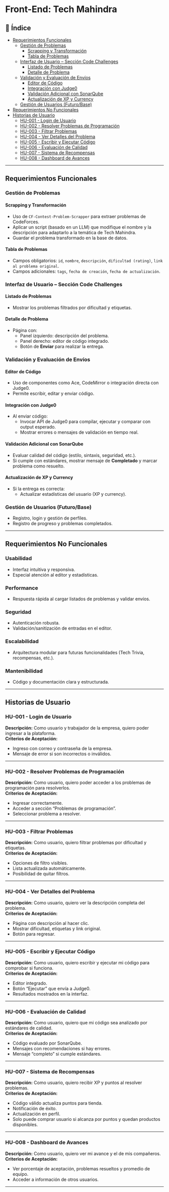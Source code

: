 # Front-End: Tech Mahindra

## 📑 Índice

- [Requerimientos Funcionales](#requerimientos-funcionales)
  - [Gestión de Problemas](#gestión-de-problemas)
    - [Scrapping y Transformación](#scrapping-y-transformación)
    - [Tabla de Problemas](#tabla-de-problemas)
  - [Interfaz de Usuario – Sección Code Challenges](#interfaz-de-usuario--sección-code-challenges)
    - [Listado de Problemas](#listado-de-problemas)
    - [Detalle de Problema](#detalle-de-problema)
  - [Validación y Evaluación de Envíos](#validación-y-evaluación-de-envíos)
    - [Editor de Código](#editor-de-código)
    - [Integración con Judge0](#integración-con-judge0)
    - [Validación Adicional con SonarQube](#validación-adicional-con-sonarqube)
    - [Actualización de XP y Currency](#actualización-de-xp-y-currency)
  - [Gestión de Usuarios (Futuro/Base)](#gestión-de-usuarios-futurobase)
- [Requerimientos No Funcionales](#requerimientos-no-funcionales)
- [Historias de Usuario](#historias-de-usuario)
  - [HU-001 - Login de Usuario](#hu-001---login-de-usuario)
  - [HU-002 - Resolver Problemas de Programación](#hu-002---resolver-problemas-de-programación)
  - [HU-003 - Filtrar Problemas](#hu-003---filtrar-problemas)
  - [HU-004 - Ver Detalles del Problema](#hu-004---ver-detalles-del-problema)
  - [HU-005 - Escribir y Ejecutar Código](#hu-005---escribir-y-ejecutar-código)
  - [HU-006 - Evaluación de Calidad](#hu-006---evaluación-de-calidad)
  - [HU-007 - Sistema de Recompensas](#hu-007---sistema-de-recompensas)
  - [HU-008 - Dashboard de Avances](#hu-008---dashboard-de-avances)

---



## Requerimientos Funcionales

### Gestión de Problemas

#### Scrapping y Transformación
- Uso de `CF-Contest-Problem-Scrapper` para extraer problemas de CodeForces.
- Aplicar un script (basado en un LLM) que modifique el nombre y la descripción para adaptarlo a la temática de Tech Mahindra.
- Guardar el problema transformado en la base de datos.

#### Tabla de Problemas
- Campos obligatorios: `id`, `nombre`, `descripción`, `dificultad (rating)`, `link al problema original`.
- Campos adicionales: `tags`, `fecha de creación`, `fecha de actualización`.

### Interfaz de Usuario – Sección Code Challenges

#### Listado de Problemas
- Mostrar los problemas filtrados por dificultad y etiquetas.

#### Detalle de Problema
- Página con:
  - Panel izquierdo: descripción del problema.
  - Panel derecho: editor de código integrado.
  - Botón de **Enviar** para realizar la entrega.

### Validación y Evaluación de Envíos

#### Editor de Código
- Uso de componentes como Ace, CodeMirror o integración directa con Judge0.
- Permite escribir, editar y enviar código.

#### Integración con Judge0
- Al enviar código:
  - Invocar API de Judge0 para compilar, ejecutar y comparar con output esperado.
  - Mostrar errores o mensajes de validación en tiempo real.

#### Validación Adicional con SonarQube
- Evaluar calidad del código (estilo, sintaxis, seguridad, etc.).
- Si cumple con estándares, mostrar mensaje de **Completado** y marcar problema como resuelto.

#### Actualización de XP y Currency
- Si la entrega es correcta:
  - Actualizar estadísticas del usuario (XP y currency).

### Gestión de Usuarios (Futuro/Base)
- Registro, login y gestión de perfiles.
- Registro de progreso y problemas completados.

---

## Requerimientos No Funcionales

### Usabilidad
- Interfaz intuitiva y responsiva.
- Especial atención al editor y estadísticas.

### Performance
- Respuesta rápida al cargar listados de problemas y validar envíos.

### Seguridad
- Autenticación robusta.
- Validación/sanitización de entradas en el editor.

### Escalabilidad
- Arquitectura modular para futuras funcionalidades (Tech Trivia, recompensas, etc.).

### Mantenibilidad
- Código y documentación clara y estructurada.

---

## Historias de Usuario

### HU-001 - Login de Usuario
**Descripción:** Como usuario y trabajador de la empresa, quiero poder ingresar a la plataforma.  
**Criterios de Aceptación:**
- Ingreso con correo y contraseña de la empresa.
- Mensaje de error si son incorrectos o inválidos.

---

### HU-002 - Resolver Problemas de Programación
**Descripción:** Como usuario, quiero poder acceder a los problemas de programación para resolverlos.  
**Criterios de Aceptación:**
- Ingresar correctamente.
- Acceder a sección “Problemas de programación”.
- Seleccionar problema a resolver.

---

### HU-003 - Filtrar Problemas
**Descripción:** Como usuario, quiero filtrar problemas por dificultad y etiquetas.  
**Criterios de Aceptación:**
- Opciones de filtro visibles.
- Lista actualizada automáticamente.
- Posibilidad de quitar filtros.

---

### HU-004 - Ver Detalles del Problema
**Descripción:** Como usuario, quiero ver la descripción completa del problema.  
**Criterios de Aceptación:**
- Página con descripción al hacer clic.
- Mostrar dificultad, etiquetas y link original.
- Botón para regresar.

---

### HU-005 - Escribir y Ejecutar Código
**Descripción:** Como usuario, quiero escribir y ejecutar mi código para comprobar si funciona.  
**Criterios de Aceptación:**
- Editor integrado.
- Botón “Ejecutar” que envía a Judge0.
- Resultados mostrados en la interfaz.

---

### HU-006 - Evaluación de Calidad
**Descripción:** Como usuario, quiero que mi código sea analizado por estándares de calidad.  
**Criterios de Aceptación:**
- Código evaluado por SonarQube.
- Mensajes con recomendaciones si hay errores.
- Mensaje “completo” si cumple estándares.

---

### HU-007 - Sistema de Recompensas
**Descripción:** Como usuario, quiero recibir XP y puntos  al resolver problemas.  
**Criterios de Aceptación:**
- Código válido actualiza puntos para tienda.
- Notificación de éxito.
- Actualización en perfil.
- Solo puede comprar usuario si alcanza por puntos y quedan productos disponibles.

---

### HU-008 - Dashboard de Avances
**Descripción:** Como usuario, quiero ver mi avance y el de mis compañeros.  
**Criterios de Aceptación:**
- Ver porcentaje de aceptación, problemas resueltos y promedio de equipo.
- Acceder a información de otros usuarios.

---

